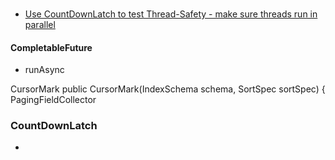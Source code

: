 
### 
- [Use CountDownLatch to test Thread-Safety - make sure threads run in parallel ](https://www.yegor256.com/2018/03/27/how-to-test-thread-safety.html)

#### CompletableFuture
- runAsync



CursorMark
public CursorMark(IndexSchema schema, SortSpec sortSpec) {
PagingFieldCollector

### CountDownLatch
- [](https://www.cnblogs.com/evasean/p/7999582.html)

